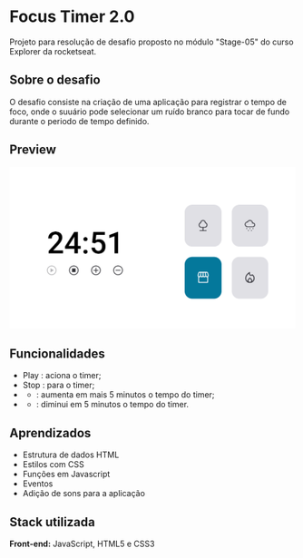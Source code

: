 
#  Focus Timer 2.0

Projeto para resolução de desafio proposto no módulo "Stage-05" do curso Explorer da rocketseat.

## Sobre o desafio

O desafio consiste na criação de uma aplicação para registrar o tempo de foco, onde o suuário pode selecionar um ruído branco para tocar de fundo durante o periodo de tempo definido.


## Preview 

![Preview](./assets/preview.png)





## Funcionalidades

- Play   : aciona o timer;
- Stop   : para o timer;
- +    : aumenta em mais 5 minutos o tempo do timer;
- -    : diminui em 5 minutos o tempo do timer.


## Aprendizados

- Estrutura de dados HTML
- Estilos com CSS
- Funções em Javascript
- Eventos
- Adição de sons para a aplicação


## Stack utilizada

**Front-end:** JavaScript, HTML5 e CSS3


